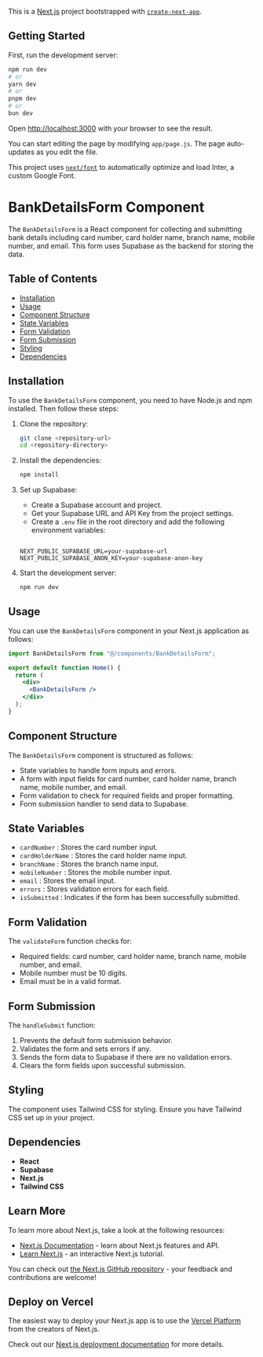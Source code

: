 This is a [Next.js](https://nextjs.org/) project bootstrapped with [`create-next-app`](https://github.com/vercel/next.js/tree/canary/packages/create-next-app).

## Getting Started

First, run the development server:

```bash
npm run dev
# or
yarn dev
# or
pnpm dev
# or
bun dev
```

Open [http://localhost:3000](http://localhost:3000) with your browser to see the result.

You can start editing the page by modifying `app/page.js`. The page auto-updates as you edit the file.

This project uses [`next/font`](https://nextjs.org/docs/basic-features/font-optimization) to automatically optimize and load Inter, a custom Google Font.



# BankDetailsForm Component

The `BankDetailsForm` is a React component for collecting and submitting bank details including card number, card holder name, branch name, mobile number, and email. This form uses Supabase as the backend for storing the data.

## Table of Contents

- [Installation](#installation)
- [Usage](#usage)
- [Component Structure](#component-structure)
- [State Variables](#state-variables)
- [Form Validation](#form-validation)
- [Form Submission](#form-submission)
- [Styling](#styling)
- [Dependencies](#dependencies)

## Installation

To use the `BankDetailsForm` component, you need to have Node.js and npm installed. Then follow these steps:

1. Clone the repository:

    ```bash
    git clone <repository-url>
    cd <repository-directory>
    ```

2. Install the dependencies:

    ```bash
    npm install
    ```

3. Set up Supabase:

    - Create a Supabase account and project.
    - Get your Supabase URL and API Key from the project settings.
    - Create a `.env` file in the root directory and add the following environment variables:


    ```env
    
    NEXT_PUBLIC_SUPABASE_URL=your-supabase-url
    NEXT_PUBLIC_SUPABASE_ANON_KEY=your-supabase-anon-key
    ```

4. Start the development server:

    ```bash
    npm run dev
    ```

## Usage

You can use the `BankDetailsForm` component in your Next.js application as follows:

```jsx
import BankDetailsForm from "@/components/BankDetailsForm";

export default function Home() {
  return (
    <div>
      <BankDetailsForm />
    </div>
  );
}
```

## Component Structure

The `BankDetailsForm` component is structured as follows:

- State variables to handle form inputs and errors.
- A form with input fields for card number, card holder name, branch name, mobile number, and email.
- Form validation to check for required fields and proper formatting.
- Form submission handler to send data to Supabase.
  
## State Variables

- `cardNumber` : Stores the card number input.
- `cardHolderName` : Stores the card holder name input.
- `branchName` : Stores the branch name input.
- `mobileNumber` : Stores the mobile number input.
- `email` : Stores the email input.
- `errors` : Stores validation errors for each field.
- `isSubmitted` : Indicates if the form has been successfully submitted.

## Form Validation

The `validateForm` function checks for:

- Required fields: card number, card holder name, branch name, mobile number, and email.
- Mobile number must be 10 digits.
- Email must be in a valid format.

## Form Submission

The `handleSubmit` function:

1. Prevents the default form submission behavior.
2. Validates the form and sets errors if any.
3. Sends the form data to Supabase if there are no validation errors.
4. Clears the form fields upon successful submission.

## Styling

The component uses Tailwind CSS for styling. Ensure you have Tailwind CSS set up in your project.

## Dependencies

- **React**
- **Supabase**
- **Next.js**
- **Tailwind CSS**


## Learn More

To learn more about Next.js, take a look at the following resources:

- [Next.js Documentation](https://nextjs.org/docs) - learn about Next.js features and API.
- [Learn Next.js](https://nextjs.org/learn) - an interactive Next.js tutorial.

You can check out [the Next.js GitHub repository](https://github.com/vercel/next.js/) - your feedback and contributions are welcome!

## Deploy on Vercel

The easiest way to deploy your Next.js app is to use the [Vercel Platform](https://vercel.com/new?utm_medium=default-template&filter=next.js&utm_source=create-next-app&utm_campaign=create-next-app-readme) from the creators of Next.js.

Check out our [Next.js deployment documentation](https://nextjs.org/docs/deployment) for more details.
